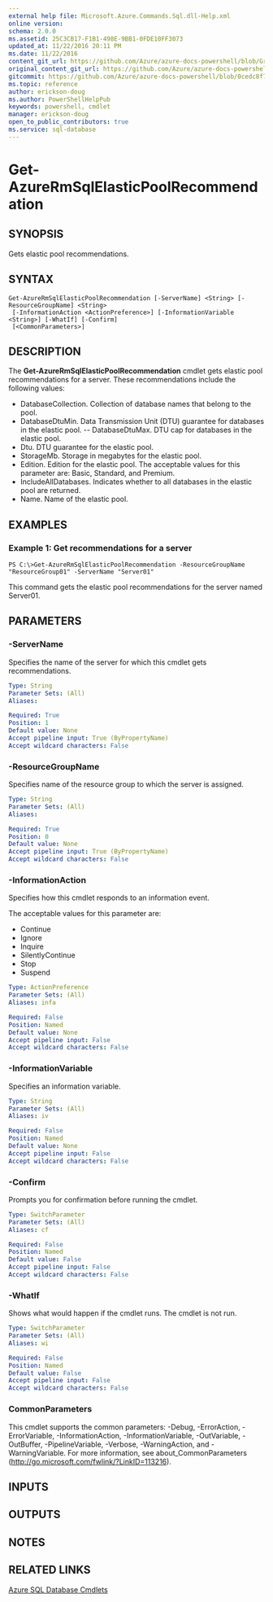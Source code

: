 ```yaml
---
external help file: Microsoft.Azure.Commands.Sql.dll-Help.xml
online version:
schema: 2.0.0
ms.assetid: 25C3CB17-F1B1-498E-9BB1-0FDE10FF3073
updated_at: 11/22/2016 20:11 PM
ms.date: 11/22/2016
content_git_url: https://github.com/Azure/azure-docs-powershell/blob/Graham71305/azureps-cmdlets-docs/ResourceManager/AzureRM.Sql/v2.1.0/Get-AzureRmSqlElasticPoolRecommendation.md
original_content_git_url: https://github.com/Azure/azure-docs-powershell/blob/Graham71305/azureps-cmdlets-docs/ResourceManager/AzureRM.Sql/v2.1.0/Get-AzureRmSqlElasticPoolRecommendation.md
gitcommit: https://github.com/Azure/azure-docs-powershell/blob/0cedc8f73bc96cf5ac4c69144e17b3de601fd3cc
ms.topic: reference
author: erickson-doug
ms.author: PowerShellHelpPub
keywords: powershell, cmdlet
manager: erickson-doug
open_to_public_contributors: true
ms.service: sql-database
---
```


# Get-AzureRmSqlElasticPoolRecommendation

## SYNOPSIS
Gets elastic pool recommendations.

## SYNTAX

```
Get-AzureRmSqlElasticPoolRecommendation [-ServerName] <String> [-ResourceGroupName] <String>
 [-InformationAction <ActionPreference>] [-InformationVariable <String>] [-WhatIf] [-Confirm]
 [<CommonParameters>]
```

## DESCRIPTION
The **Get-AzureRmSqlElasticPoolRecommendation** cmdlet gets elastic pool recommendations for a server.
These recommendations include the following values:

- DatabaseCollection. Collection of database names that belong to the pool. 
- DatabaseDtuMin. Data Transmission Unit (DTU) guarantee for databases in the elastic pool. 
 -- DatabaseDtuMax. DTU cap for databases in the elastic pool. 
- Dtu. DTU guarantee for the elastic pool. 
- StorageMb. Storage in megabytes for the elastic pool. 
- Edition. Edition for the elastic pool. The acceptable values for this parameter are: Basic, Standard, and Premium. 
- IncludeAllDatabases. Indicates whether to all databases in the elastic pool are returned. 
- Name. Name of the elastic pool.

## EXAMPLES

### Example 1: Get recommendations for a server
```
PS C:\>Get-AzureRmSqlElasticPoolRecommendation -ResourceGroupName "ResourceGroup01" -ServerName "Server01"
```

This command gets the elastic pool recommendations for the server named Server01.

## PARAMETERS

### -ServerName
Specifies the name of the server for which this cmdlet gets recommendations.

```yaml
Type: String
Parameter Sets: (All)
Aliases: 

Required: True
Position: 1
Default value: None
Accept pipeline input: True (ByPropertyName)
Accept wildcard characters: False
```

### -ResourceGroupName
Specifies name of the resource group to which the server is assigned.

```yaml
Type: String
Parameter Sets: (All)
Aliases: 

Required: True
Position: 0
Default value: None
Accept pipeline input: True (ByPropertyName)
Accept wildcard characters: False
```

### -InformationAction
Specifies how this cmdlet responds to an information event.

The acceptable values for this parameter are:

- Continue
- Ignore
- Inquire
- SilentlyContinue
- Stop
- Suspend

```yaml
Type: ActionPreference
Parameter Sets: (All)
Aliases: infa

Required: False
Position: Named
Default value: None
Accept pipeline input: False
Accept wildcard characters: False
```

### -InformationVariable
Specifies an information variable.

```yaml
Type: String
Parameter Sets: (All)
Aliases: iv

Required: False
Position: Named
Default value: None
Accept pipeline input: False
Accept wildcard characters: False
```

### -Confirm
Prompts you for confirmation before running the cmdlet.

```yaml
Type: SwitchParameter
Parameter Sets: (All)
Aliases: cf

Required: False
Position: Named
Default value: False
Accept pipeline input: False
Accept wildcard characters: False
```

### -WhatIf
Shows what would happen if the cmdlet runs.
The cmdlet is not run.

```yaml
Type: SwitchParameter
Parameter Sets: (All)
Aliases: wi

Required: False
Position: Named
Default value: False
Accept pipeline input: False
Accept wildcard characters: False
```

### CommonParameters
This cmdlet supports the common parameters: -Debug, -ErrorAction, -ErrorVariable, -InformationAction, -InformationVariable, -OutVariable, -OutBuffer, -PipelineVariable, -Verbose, -WarningAction, and -WarningVariable. For more information, see about_CommonParameters (http://go.microsoft.com/fwlink/?LinkID=113216).

## INPUTS

## OUTPUTS

## NOTES

## RELATED LINKS

[Azure SQL Database Cmdlets](./AzureRM.Sql.md)


